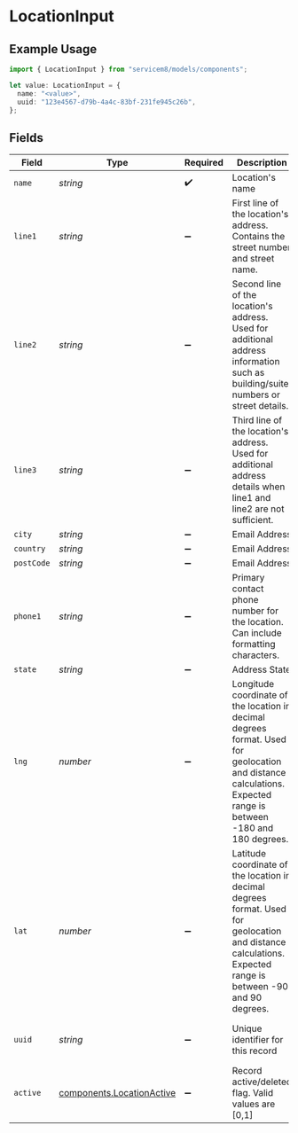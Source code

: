 # LocationInput

## Example Usage

```typescript
import { LocationInput } from "servicem8/models/components";

let value: LocationInput = {
  name: "<value>",
  uuid: "123e4567-d79b-4a4c-83bf-231fe945c26b",
};
```

## Fields

| Field                                                                                                                                                           | Type                                                                                                                                                            | Required                                                                                                                                                        | Description                                                                                                                                                     | Example                                                                                                                                                         |
| --------------------------------------------------------------------------------------------------------------------------------------------------------------- | --------------------------------------------------------------------------------------------------------------------------------------------------------------- | --------------------------------------------------------------------------------------------------------------------------------------------------------------- | --------------------------------------------------------------------------------------------------------------------------------------------------------------- | --------------------------------------------------------------------------------------------------------------------------------------------------------------- |
| `name`                                                                                                                                                          | *string*                                                                                                                                                        | :heavy_check_mark:                                                                                                                                              | Location's name                                                                                                                                                 |                                                                                                                                                                 |
| `line1`                                                                                                                                                         | *string*                                                                                                                                                        | :heavy_minus_sign:                                                                                                                                              | First line of the location's address. Contains the street number and street name.                                                                               |                                                                                                                                                                 |
| `line2`                                                                                                                                                         | *string*                                                                                                                                                        | :heavy_minus_sign:                                                                                                                                              | Second line of the location's address. Used for additional address information such as building/suite numbers or street details.                                |                                                                                                                                                                 |
| `line3`                                                                                                                                                         | *string*                                                                                                                                                        | :heavy_minus_sign:                                                                                                                                              | Third line of the location's address. Used for additional address details when line1 and line2 are not sufficient.                                              |                                                                                                                                                                 |
| `city`                                                                                                                                                          | *string*                                                                                                                                                        | :heavy_minus_sign:                                                                                                                                              | Email Address                                                                                                                                                   |                                                                                                                                                                 |
| `country`                                                                                                                                                       | *string*                                                                                                                                                        | :heavy_minus_sign:                                                                                                                                              | Email Address                                                                                                                                                   |                                                                                                                                                                 |
| `postCode`                                                                                                                                                      | *string*                                                                                                                                                        | :heavy_minus_sign:                                                                                                                                              | Email Address                                                                                                                                                   |                                                                                                                                                                 |
| `phone1`                                                                                                                                                        | *string*                                                                                                                                                        | :heavy_minus_sign:                                                                                                                                              | Primary contact phone number for the location. Can include formatting characters.                                                                               |                                                                                                                                                                 |
| `state`                                                                                                                                                         | *string*                                                                                                                                                        | :heavy_minus_sign:                                                                                                                                              | Address State                                                                                                                                                   |                                                                                                                                                                 |
| `lng`                                                                                                                                                           | *number*                                                                                                                                                        | :heavy_minus_sign:                                                                                                                                              | Longitude coordinate of the location in decimal degrees format. Used for geolocation and distance calculations. Expected range is between -180 and 180 degrees. |                                                                                                                                                                 |
| `lat`                                                                                                                                                           | *number*                                                                                                                                                        | :heavy_minus_sign:                                                                                                                                              | Latitude coordinate of the location in decimal degrees format. Used for geolocation and distance calculations. Expected range is between -90 and 90 degrees.    |                                                                                                                                                                 |
| `uuid`                                                                                                                                                          | *string*                                                                                                                                                        | :heavy_minus_sign:                                                                                                                                              | Unique identifier for this record                                                                                                                               | 123e4567-d79b-4a4c-83bf-231fe945c26b                                                                                                                            |
| `active`                                                                                                                                                        | [components.LocationActive](../../models/components/locationactive.md)                                                                                          | :heavy_minus_sign:                                                                                                                                              | Record active/deleted flag.  Valid values are [0,1]                                                                                                             |                                                                                                                                                                 |
